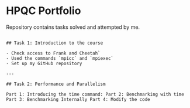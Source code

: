 # HPQC Portfolio

Repository contains tasks solved and attempted by me.

~~~~~~~~~~~~

## Task 1: Introduction to the course

- Check access to Frank and Cheetah`
- Used the commands `mpicc` and `mpiexec`
- Set up my GitHub repository

---

## Task 2: Performance and Parallelism

Part 1: Introducing the time command: Part 2: Benchmarking with time Part 3: Benchmarking Internally Part 4: Modify the code
